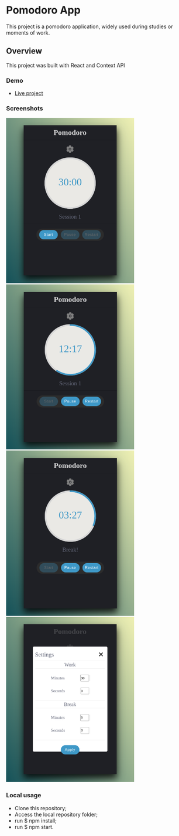 # Pomodoro App

This project is a pomodoro application, widely used during studies or moments of work.

## Overview

This project was built with React and Context API

### Demo
- [Live project](https://viniciuslacerda-pomodoro.vercel.app/)

### Screenshots
<div>
  <img src="rmd1.png" alt="1" width="350px"/>
  <img src="rdm2.png" alt="2" width="350px"/>
  <img src="rdm3.png" alt="3" width="350px"/>
  <img src="rdm4.png" alt="4" width="350px"/>
</div>

### Local usage
- Clone this repository;
- Access the local repository folder;
- run $ npm install;
- run $ npm start.
